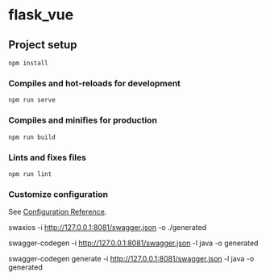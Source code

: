 # flask_vue

## Project setup
```
npm install
```

### Compiles and hot-reloads for development
```
npm run serve
```

### Compiles and minifies for production
```
npm run build
```

### Lints and fixes files
```
npm run lint
```

### Customize configuration
See [Configuration Reference](https://cli.vuejs.org/config/).


swaxios -i http://127.0.0.1:8081/swagger.json -o ./generated

swagger-codegen -i http://127.0.0.1:8081/swagger.json -l java -o generated

swagger-codegen generate -i http://127.0.0.1:8081/swagger.json -l java -o generated
